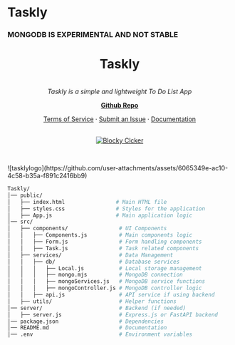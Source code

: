 # Taskly

### MONGODB IS EXPERIMENTAL AND NOT STABLE

<h1 align="center">Taskly</h1>

<p align="center">


  <br>
  <em>Taskly is a simple and lightweight To Do List App
    </em>
  <br>
</p>

<p align="center">
  <a href="https://github.com/intel1337/Taskly/"><strong>Github Repo</strong></a>
  <br>
</p>

<p align="center">
  <a href="LICENSE">Terms of Service</a>
  ·
  <a href="https://github.com/intel1337/Taskly/issues">Submit an Issue</a>
  ·
  <a href="https://github.com/intel1337/Taskly/wiki">Documentation</a>
  <br>
  <br>
</p>

<p align="center">
  <a href="https://github.com/intel1337/Taskly/releases">
    <img src="https://img.shields.io/badge/Get-Taskly-blue" alt="Blocky Clcker" />
    
  </a>&nbsp;
</p>
![tasklylogo](https://github.com/user-attachments/assets/6065349e-ac10-4c58-b35a-f891c2416bb9)



```bash
Taskly/
│── public/           
│   ├── index.html                # Main HTML file
│   ├── styles.css                # Styles for the application
│   ├── App.js                    # Main application logic
│── src/
│   ├── components/                # UI Components
│   │   ├── Components.js          # Main components logic
│   │   ├── Form.js                # Form handling components
│   │   ├── Task.js                # Task related components
│   ├── services/                  # Data Management
│   │   ├── db/                    # Database services
│   │   │   ├── Local.js           # Local storage management
│   │   │   ├── mongo.mjs          # MongoDB connection
│   │   │   ├── mongoServices.js   # MongoDB service functions
│   │   │   ├── mongoController.js # MongoDB controller logic
│   │   ├── api.js                 # API service if using backend
│   ├── utils/                     # Helper functions
│── server/                        # Backend (if needed)
│   ├── server.js                  # Express.js or FastAPI backend
│── package.json                   # Dependencies
│── README.md                      # Documentation
│── .env                           # Environment variables
```
